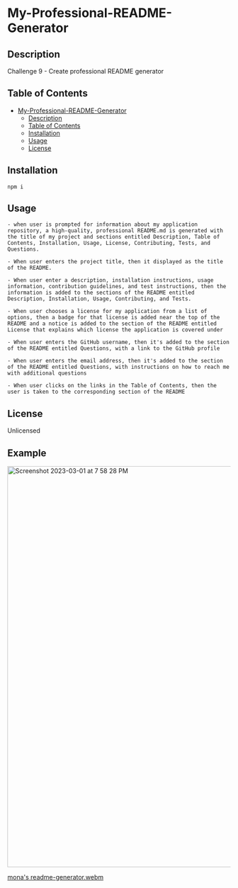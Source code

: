 # My-Professional-README-Generator

## Description

Challenge 9 - Create professional README generator

## Table of Contents 
- [My-Professional-README-Generator](#my-professional-readme-generator)
  - [Description](#description)
  - [Table of Contents](#table-of-contents)
  - [Installation](#installation)
  - [Usage](#usage)
  - [License](#license)




## Installation
```
npm i

```

## Usage
```
- when user is prompted for information about my application repository, a high-quality, professional README.md is generated with the title of my project and sections entitled Description, Table of Contents, Installation, Usage, License, Contributing, Tests, and Questions.

- When user enters the project title, then it displayed as the title of the README.

- When user enter a description, installation instructions, usage information, contribution guidelines, and test instructions, then the information is added to the sections of the README entitled Description, Installation, Usage, Contributing, and Tests.

- When user chooses a license for my application from a list of options, then a badge for that license is added near the top of the README and a notice is added to the section of the README entitled License that explains which license the application is covered under

- When user enters the GitHub username, then it's added to the section of the README entitled Questions, with a link to the GitHub profile

- When user enters the email address, then it's added to the section of the README entitled Questions, with instructions on how to reach me with additional questions

- When user clicks on the links in the Table of Contents, then the user is taken to the corresponding section of the README

```


## License
Unlicensed

## Example

<img width="906" alt="Screenshot 2023-03-01 at 7 58 28 PM" src="https://user-images.githubusercontent.com/89316044/222327742-61c963ac-16d0-4024-ac33-55c462743fa2.png">

[mona's readme-generator.webm](https://user-images.githubusercontent.com/89316044/223295589-4884b791-d3c1-4f1f-89cc-823f6e4fac1b.webm)


